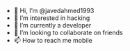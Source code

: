 - 👋 Hi, I’m @javedahmed1993
- 👀 I’m interested in hacking
- 🌱 I’m currently a developer 
- 💞️ I’m looking to collaborate on friends
- 📫 How to reach me mobile

<!---
javedahmed1993/javedahmed1993 is a ✨ special ✨ repository because its `README.md` (this file) appears on your GitHub profile.
You can click the Preview link to take a look at your changes.
--->

